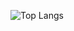 
![Top Langs](https://github-readme-stats.vercel.app/api/top-langs/?username=JgNet97&layout=compact&theme=radical)
